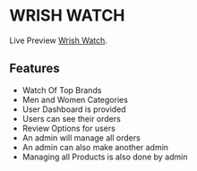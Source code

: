 # WRISH WATCH

Live Preview [Wrish Watch](https://).

## Features

-   Watch Of Top Brands
-   Men and Women Categories
-   User Dashboard is provided
-   Users can see their orders
-   Review Options for users
-   An admin will manage all orders
-   An admin can also make another admin
-   Managing all Products is also done by admin
